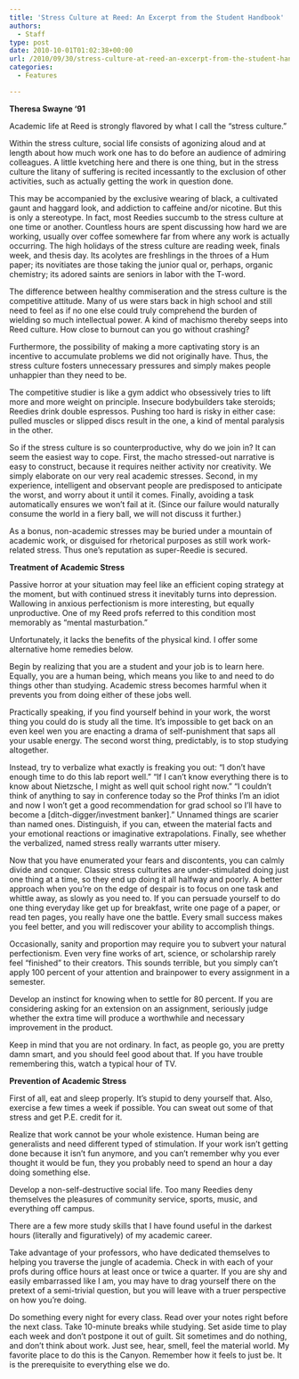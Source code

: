 ```yaml
---
title: 'Stress Culture at Reed: An Excerpt from the Student Handbook'
authors: 
  - Staff
type: post
date: 2010-10-01T01:02:38+00:00
url: /2010/09/30/stress-culture-at-reed-an-excerpt-from-the-student-handbook/
categories:
  - Features

---
```

**Theresa Swayne ‘91**

Academic life at Reed is strongly flavored by what I call the “stress culture.”

Within the stress culture, social life consists of agonizing aloud and at length about how much work one has to do before an audience of admiring colleagues. A little kvetching here and there is one thing, but in the stress culture the litany of suffering is recited incessantly to the exclusion of other activities, such as actually getting the work in question done.

This may be accompanied by the exclusive wearing of black, a cultivated gaunt and haggard look, and addiction to caffeine and/or nicotine. But this is only a stereotype. In fact, most Reedies succumb to the stress culture at one time or another. Countless hours are spent discussing how hard we are working, usually over coffee somewhere far from where any work is actually occurring. The high holidays of the stress culture are reading week, finals week, and thesis day. Its acolytes are freshlings in the throes of a Hum paper; its novitiates are those taking the junior qual or, perhaps, organic chemistry; its adored saints are seniors in labor with the T-word.

The difference between healthy commiseration and the stress culture is the competitive attitude. Many of us were stars back in high school and still need to feel as if no one else could truly comprehend the burden of wielding so much intellectual power. A kind of machismo thereby seeps into Reed culture. How close to burnout can you go without crashing?

Furthermore, the possibility of making a more captivating story is an incentive to accumulate problems we did not originally have. Thus, the stress culture fosters unnecessary pressures and simply makes people unhappier than they need to be.

The competitive studier is like a gym addict who obsessively tries to lift more and more weight on principle. Insecure bodybuilders take steroids; Reedies drink double espressos. Pushing too hard is risky in either case: pulled muscles or slipped discs result in the one, a kind of mental paralysis in the other.

So if the stress culture is so counterproductive, why do we join in? It can seem the easiest way to cope. First, the macho stressed-out narrative is easy to construct, because it requires neither activity nor creativity. We simply elaborate on our very real academic stresses. Second, in my experience, intelligent and observant people are predisposed to anticipate the worst, and worry about it until it comes. Finally, avoiding a task automatically ensures we won’t fail at it. (Since our failure would naturally consume the world in a fiery ball, we will not discuss it further.)

As a bonus, non-academic stresses may be buried under a mountain of academic work, or disguised for rhetorical purposes as still work work-related stress. Thus one’s reputation as super-Reedie is secured.

**Treatment of Academic Stress**

Passive horror at your situation may feel like an efficient coping strategy at the moment, but with continued stress it inevitably turns into depression. Wallowing in anxious perfectionism is more interesting, but equally unproductive. One of my Reed profs referred to this condition most memorably as “mental masturbation.”

Unfortunately, it lacks the benefits of the physical kind. I offer some alternative home remedies below.

Begin by realizing that you are a student and your job is to learn here. Equally, you are a human being, which means you like to and need to do things other than studying. Academic stress becomes harmful when it prevents you from doing either of these jobs well.

Practically speaking, if you find yourself behind in your work, the worst thing you could do is study all the time. It’s impossible to get back on an even keel wen you are enacting a drama of self-punishment that saps all your usable energy. The second worst thing, predictably, is to stop studying altogether.

Instead, try to verbalize what exactly is freaking you out: “I don’t have enough time to do this lab report well.” “If I can’t know everything there is to know about Nietzsche, I might as well quit school right now.” “I couldn’t think of anything to say in conference today so the Prof thinks I’m an idiot and now I won’t get a good recommendation for grad school so I’ll have to become a [ditch-digger/investment banker].” Unnamed things are scarier than named ones. Distinguish, if you can, etween the material facts and your emotional reactions or imaginative extrapolations. Finally, see whether the verbalized, named stress really warrants utter misery.

Now that you have enumerated your fears and discontents, you can calmly divide and conquer. Classic stress culturites are under-stimulated doing just one thing at a time, so they end up doing it all halfway and poorly. A better approach when you’re on the edge of despair is to focus on one task and whittle away, as slowly as you need to. If you can persuade yourself to do one thing everyday like get up for breakfast, write one page of a paper, or read ten pages, you really have one the battle. Every small success makes you feel better, and you will rediscover your ability to accomplish things.

Occasionally, sanity and proportion may require you to subvert your natural perfectionism. Even very fine works of art, science, or scholarship rarely feel “finished” to their creators. This sounds terrible, but you simply can’t apply 100 percent of your attention and brainpower to every assignment in a semester.

Develop an instinct for knowing when to settle for 80 percent. If you are considering asking for an extension on an assignment, seriously judge whether the extra time will produce a worthwhile and necessary improvement in the product.

Keep in mind that you are not ordinary. In fact, as people go, you are pretty damn smart, and you should feel good about that. If you have trouble remembering this, watch a typical hour of TV.

**Prevention of Academic Stress**

First of all, eat and sleep properly. It’s stupid to deny yourself that. Also, exercise a few times a week if possible. You can sweat out some of that stress and get P.E. credit for it.

Realize that work cannot be your whole existence. Human being are generalists and need different typed of stimulation. If your work isn’t getting done because it isn’t fun anymore, and you can’t remember why you ever thought it would be fun, they you probably need to spend an hour a day doing something else.

Develop a non-self-destructive social life. Too many Reedies deny themselves the pleasures of community service, sports, music, and everything off campus.

There are a few more study skills that I have found useful in the darkest hours (literally and figuratively) of my academic career.

Take advantage of your professors, who have dedicated themselves to helping you traverse the jungle of academia. Check in with each of your profs during office hours at least once or twice a quarter. If you are shy and easily embarrassed like I am, you may have to drag yourself there on the pretext of a semi-trivial question, but you will leave with a truer perspective on how you’re doing.

Do something every night for every class. Read over your notes right before the next class. Take 10-minute breaks while studying. Set aside time to play each week and don’t postpone it out of guilt. Sit sometimes and do nothing, and don’t think about work. Just see, hear, smell, feel the material world. My favorite place to do this is the Canyon. Remember how it feels to just be. It is the prerequisite to everything else we do.